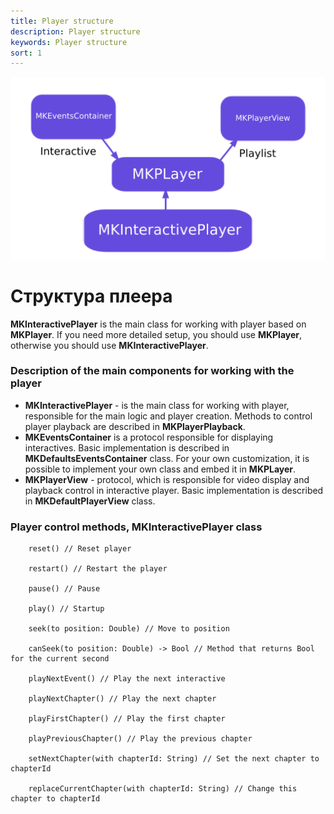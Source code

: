 ```yaml
---
title: Player structure
description: Player structure
keywords: Player structure
sort: 1 
---
```


![Image](https://raw.githubusercontent.com/movika/public.docs.movika.com/develop/images/ios_player-arch.png)
# Структура плеера
**MKInteractivePlayer** is the main class for working with player based on **MKPlayer**. If you need more detailed setup, you should use **MKPlayer**, otherwise you should use **MKInteractivePlayer**.

### Description of the main components for working with the player
- **MKInteractivePlayer** - is the main class for working with player, responsible for the main logic and player creation. Methods to control player playback are described in **MKPlayerPlayback**.
- **MKEventsContainer** is a protocol responsible for displaying interactives. Basic implementation is described in **MKDefaultsEventsContainer** class. For your own customization, it is possible to implement your own class and embed it in **MKPLayer**. 
- **MKPlayerView** - protocol, which is responsible for video display and playback control in interactive player. Basic implementation is described in **MKDefaultPlayerView** class.

### Player control methods, MKInteractivePlayer class
```
    reset() // Reset player
  
    restart() // Restart the player
    
    pause() // Pause
    
    play() // Startup
  
    seek(to position: Double) // Move to position
  
    canSeek(to position: Double) -> Bool // Method that returns Bool for the current second 

    playNextEvent() // Play the next interactive
  
    playNextChapter() // Play the next chapter
  
    playFirstChapter() // Play the first chapter
  
    playPreviousChapter() // Play the previous chapter
  
    setNextChapter(with chapterId: String) // Set the next chapter to chapterId
 
    replaceCurrentChapter(with chapterId: String) // Change this chapter to chapterId
```
